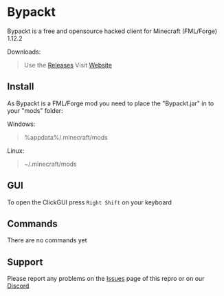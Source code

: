# Bypackt

Bypackt is a free and opensource hacked client for Minecraft (FML/Forge) 1.12.2

Downloads:
> Use the [Releases](https://github.com/ZeroZipp/Bypackt/releases)
> Visit [Website](https://zerozipp.github.com/)

## Install

As Bypackt is a FML/Forge mod you need to place the "Bypackt.jar" in to your "mods" folder:

Windows:
> %appdata%/.minecraft/mods

Linux:
> ~/.minecraft/mods

## GUI

To open the ClickGUI press `Right Shift` on your keyboard

## Commands

There are no commands yet

## Support

Please report any problems on the [Issues](https://github.com/ZeroZipp/Bypackt/issues) page of this repro or on our [Discord](https://discord.gg/ETaw5jfHwz)
